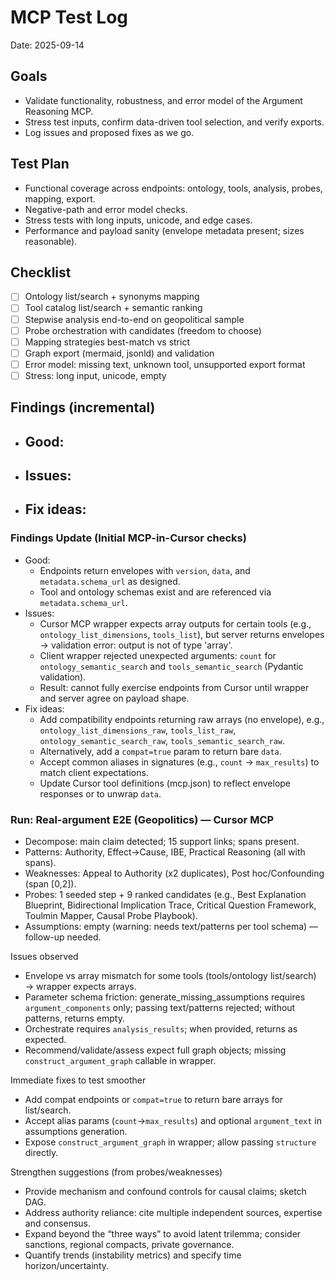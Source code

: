 # MCP Test Log

Date: 2025-09-14

## Goals
- Validate functionality, robustness, and error model of the Argument Reasoning MCP.
- Stress test inputs, confirm data-driven tool selection, and verify exports.
- Log issues and proposed fixes as we go.

## Test Plan
- Functional coverage across endpoints: ontology, tools, analysis, probes, mapping, export.
- Negative-path and error model checks.
- Stress tests with long inputs, unicode, and edge cases.
- Performance and payload sanity (envelope metadata present; sizes reasonable).

## Checklist
- [ ] Ontology list/search + synonyms mapping
- [ ] Tool catalog list/search + semantic ranking
- [ ] Stepwise analysis end-to-end on geopolitical sample
- [ ] Probe orchestration with candidates (freedom to choose)
- [ ] Mapping strategies best-match vs strict
- [ ] Graph export (mermaid, jsonld) and validation
- [ ] Error model: missing text, unknown tool, unsupported export format
- [ ] Stress: long input, unicode, empty

## Findings (incremental)
- Good:
  -
- Issues:
  -
- Fix ideas:
  -

### Findings Update (Initial MCP-in-Cursor checks)
- Good:
  - Endpoints return envelopes with `version`, `data`, and `metadata.schema_url` as designed.
  - Tool and ontology schemas exist and are referenced via `metadata.schema_url`.
- Issues:
  - Cursor MCP wrapper expects array outputs for certain tools (e.g., `ontology_list_dimensions`, `tools_list`), but server returns envelopes → validation error: output is not of type 'array'.
  - Client wrapper rejected unexpected arguments: `count` for `ontology_semantic_search` and `tools_semantic_search` (Pydantic validation).
  - Result: cannot fully exercise endpoints from Cursor until wrapper and server agree on payload shape.
- Fix ideas:
  - Add compatibility endpoints returning raw arrays (no envelope), e.g., `ontology_list_dimensions_raw`, `tools_list_raw`, `ontology_semantic_search_raw`, `tools_semantic_search_raw`.
  - Alternatively, add a `compat=true` param to return bare `data`.
  - Accept common aliases in signatures (e.g., `count` → `max_results`) to match client expectations.
  - Update Cursor tool definitions (mcp.json) to reflect envelope responses or to unwrap `data`.

### Run: Real-argument E2E (Geopolitics) — Cursor MCP
- Decompose: main claim detected; 15 support links; spans present.
- Patterns: Authority, Effect→Cause, IBE, Practical Reasoning (all with spans).
- Weaknesses: Appeal to Authority (x2 duplicates), Post hoc/Confounding (span [0,2]).
- Probes: 1 seeded step + 9 ranked candidates (e.g., Best Explanation Blueprint, Bidirectional Implication Trace, Critical Question Framework, Toulmin Mapper, Causal Probe Playbook).
- Assumptions: empty (warning: needs text/patterns per tool schema) — follow-up needed.

Issues observed
- Envelope vs array mismatch for some tools (tools/ontology list/search) → wrapper expects arrays.
- Parameter schema friction: generate_missing_assumptions requires `argument_components` only; passing text/patterns rejected; without patterns, returns empty.
- Orchestrate requires `analysis_results`; when provided, returns as expected.
- Recommend/validate/assess expect full graph objects; missing `construct_argument_graph` callable in wrapper.

Immediate fixes to test smoother
- Add compat endpoints or `compat=true` to return bare arrays for list/search.
- Accept alias params (`count`→`max_results`) and optional `argument_text` in assumptions generation.
- Expose `construct_argument_graph` in wrapper; allow passing `structure` directly.

Strengthen suggestions (from probes/weaknesses)
- Provide mechanism and confound controls for causal claims; sketch DAG.
- Address authority reliance: cite multiple independent sources, expertise and consensus.
- Expand beyond the “three ways” to avoid latent trilemma; consider sanctions, regional compacts, private governance.
- Quantify trends (instability metrics) and specify time horizon/uncertainty.
